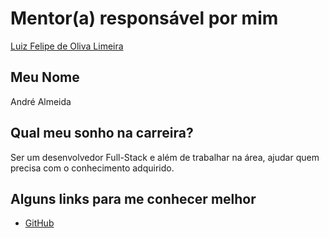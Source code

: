 # Mentor(a) responsável por mim

[Luiz Felipe de Oliva Limeira](https://github.com/training-center/mentoria/blob/master/profiles/mentors/profiles/luiz_felipe_limeira.md)

## Meu Nome

André Almeida

## Qual meu sonho na carreira?

Ser um desenvolvedor Full-Stack e além de trabalhar na área, ajudar quem precisa com o conhecimento adquirido.

## Alguns links para me conhecer melhor

- [GitHub](https://github.com/alfalmeida)
